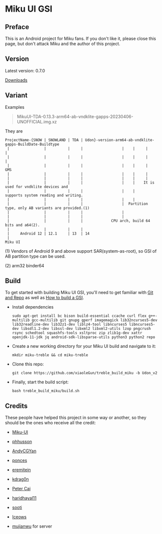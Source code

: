 # Miku UI GSI

## Preface
This is an Android project for Miku fans. If you don't like it, please close this page, but don't attack Miku and the author of this project.

## Version
Latest version: 0.7.0

[Downloads](https://github.com/xiaoleGun/treble_build_miku/releases)

## Variant
Examples
> MikuUI-TDA-0.13.3-arm64-ab-vndklite-gapps-20230406-UNOFFICIAL.img.xz

They are
```
ProjectName-{SNOW | SNOWLAND | TDA | Udon}-version-arm64-ab-vndklite-gapps-BuildDate-Buildtype
 |                |          |     |                  |    |     |      |
 |                |          |     |                  |    |     |      |
 |                |          |     |                  |    |     |     GMS
 |                |          |     |                  |    |     |
 |                |          |     |                  |    |     |
 |                |          |     |                  |    |    It is used for vndklite devices and 
 |                |          |     |                  |    |    supports system reading and writing.
 |                |          |     |                  |    |
 |                |          |     |                  |  Partition type, only AB variants are provided.(1)
 |                |          |     |                  |
 |                |          |     |                  |
 |                |          |     |             CPU arch, build 64 bits and a64(2).
 |                |          |     |
 |     Android 12 | 12.1     | 13  | 14
 |
Miku UI
```

(1) Vendors of Android 9 and above support SAR(system-as-root), so GSI of AB partition type can be used.

(2) arm32 binder64

## Build
To get started with building Miku UI GSI, you'll need to get familiar with [Git and Repo](https://source.android.com/source/using-repo.html) as well as [How to build a GSI](https://github.com/phhusson/treble_experimentations/wiki/How-to-build-a-GSI%3F).
- Install dependencies
    ```
    sudo apt-get install bc bison build-essential ccache curl flex g++-multilib gcc-multilib git gnupg gperf imagemagick lib32ncurses5-dev lib32readline-dev lib32z1-dev liblz4-tool libncurses5 libncurses5-dev libsdl1.2-dev libssl-dev libxml2 libxml2-utils lzop pngcrush rsync schedtool squashfs-tools xsltproc zip zlib1g-dev xattr openjdk-11-jdk jq android-sdk-libsparse-utils python3 python2 repo
    ```
- Create a new working directory for your Miku UI build and navigate to it:
    ```
    mkdir miku-treble && cd miku-treble
    ```
- Clone this repo:
    ```
    git clone https://github.com/xiaoleGun/treble_build_miku -b Udon_v2
    ```
- Finally, start the build script:
    ```
    bash treble_build_miku/build.sh
    ```

## Credits
These people have helped this project in some way or another, so they should be the ones who receive all the credit:
- [Miku-UI](https://github.com/Miku-UI)
- [phhusson](https://github.com/phhusson)
- [AndyCGYan](https://github.com/AndyCGYan)
- [ponces](https://github.com/ponces)
- [eremitein](https://github.com/eremitein)
- [kdrag0n](https://github.com/kdrag0n)
- [Peter Cai](https://github.com/PeterCxy)
- [haridhayal11](https://github.com/haridhayal11)
- [sooti](https://github.com/sooti)
- [Iceows](https://github.com/Iceows)

- [mujianwu](https://github.com/mujianwu) for server